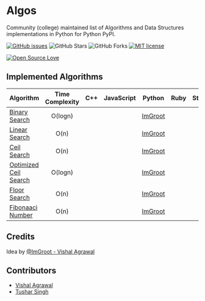# Algos

Community (college) maintained list of Algorithms and Data Structures implementations in Python for Python PyPI.

[![GitHub issues](https://img.shields.io/github/issues/RCubedClub/algos.svg)](https://github.com/RCubedClub/algos/issues)
![GitHub Stars](https://img.shields.io/github/stars/RCubedClub/algos.svg)
![GitHub Forks](https://img.shields.io/github/forks/RCubedClub/algos.svg)
[![MIT license](http://img.shields.io/badge/license-MIT-brightgreen.svg)](http://opensource.org/licenses/MIT)


[![Open Source Love](https://badges.frapsoft.com/os/v3/open-source-200x33.png?v=103)](https://github.com/RCubedClub/algos)


## Implemented Algorithms


| Algorithm | Time Complexity | C++ | JavaScript | Python  |  Ruby |Status |
|:-------------------------|:---------------------------:|:---------------------------:|:-----------------------------:|:-----------------:|:-----------------:|:-----------------:|
|[Binary Search](https://www.geeksforgeeks.org/binary-search/)|O(logn)|||[ImGroot](https://github.com/vishuvish)||[:white_check_mark:](https://github.com/RCubedClub/algos/blob/master/Python/search/binary_search.py)|
|[Linear Search](https://www.geeksforgeeks.org/linear-search/)|O(n)|||[ImGroot](https://github.com/vishuvish)||[:white_check_mark:](https://github.com/RCubedClub/algos/blob/master/Python/search/linear_search.py)|
|[Ceil Search](https://www.geeksforgeeks.org/find-floor-ceil-unsorted-array/)|O(n)|||[ImGroot](https://github.com/vishuvish)||[:white_check_mark:](https://github.com/RCubedClub/algos/blob/master/Python/search/ceil_search_linear.py)|
|[Optimized Ceil Search](https://www.geeksforgeeks.org/find-floor-ceil-unsorted-array/)|O(logn)|||[ImGroot](https://github.com/vishuvish)||[:white_check_mark:](https://github.com/RCubedClub/algos/blob/master/Python/search/ceil_search.py)|
|[Floor Search](https://www.geeksforgeeks.org/find-floor-ceil-unsorted-array/)|O(n)|||[ImGroot](https://github.com/vishuvish)||[:white_check_mark:](https://github.com/RCubedClub/algos/blob/master/Python/search/floor_search_linear.py)|
|[Fibonaaci Number](https://www.geeksforgeeks.org/program-for-nth-fibonacci-number/)|O(n)|||[ImGroot](https://github.com/vishuvish)||[:white_check_mark:](https://github.com/RCubedClub/algos/blob/master/Python/mathematics/fibonacci_numbers.py)|

## Credits

Idea by [@ImGroot - Vishal Agrawal](https://github.com/vishuvish)


## Contributors

* [Vishal Agrawal](https://github.com/vishuvish)
* [Tushar Singh](https://github.com/rickysingh15)